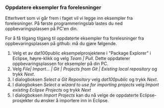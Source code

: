 ### Oppdatere eksempler fra forelesninger

Etterhvert som vi går frem i faget vil vi legge inn eksempler fra forelesninger. På første programmeringslab lastes du ned oppbevaringsplassen på PC'en din.

For å få tilgang tilgang til oppdaterte eksempler fra forelesninger fra oppbevaringsplassen på github:
må du gjøre følgende.

1. Velg et av dat100public eksempelprosjektene i "Package Explorer" i Eclipse, høyre-klikk og velg *Team | Pull*. Dette oppdaterer oppbevaringsplassen for eksempler på din PC.
2. Velg *File| Import… | Git | Projects from Git | Existing local repository* og trykk *Next*.
3. I dialogboksen *Select a Git Repository* velg *dat100public* og trykk *Next*.
4. I dialogboksen *Select a wizard to use for importing projects* velg *Import existing Eclipse Projects* og trykk *Next*
5. I dialogboksen *Import Projects* kan du nå velge de oppdaterte Eclipse-prosjekter du ønsker å importere inn in Eclipse.
